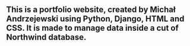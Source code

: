 ## This is a portfolio website, created by Michał Andrzejewski using Python, Django, HTML and CSS. It is made to manage data inside a cut of Northwind database. 
